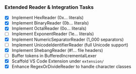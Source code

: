 ### Extended Reader & Integration Tasks

- [x] Implement HexReader (0x… literals)
- [x] Implement BinaryReader (0b… literals)
- [x] Implement OctalReader (0o… literals)
- [ ] Implement ExponentReader (1e… literals)
- [x] Implement NumericSeparatorReader (1_000 separators)
- [ ] Implement UnicodeIdentifierReader (full Unicode support)
- [x] Implement ShebangReader (#!… file headers)
- [ ] Buffer tokens in BufferedIncrementalLexer
- [x] Scaffold VS Code Extension under `extension/`
- [x] Enhance RegexOrDivideReader to handle character classes

